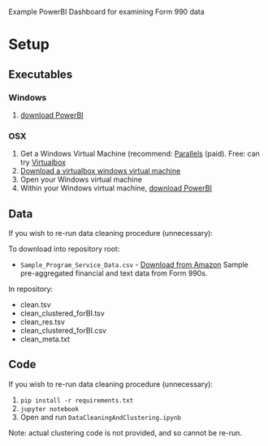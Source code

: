 Example PowerBI Dashboard for examining Form 990 data

# Setup

## Executables

### Windows

1. [download PowerBI](https://www.microsoft.com/en-us/download/details.aspx?id=58494)

### OSX

1. Get a Windows Virtual Machine (recommend: [Parallels](https://www.parallels.com/products/desktop/trial/) (paid). Free: can try [Virtualbox](https://www.virtualbox.org/wiki/Downloads)
2. [Download a virtualbox windows virtual machine](https://developer.microsoft.com/en-us/microsoft-edge/tools/vms/)
3. Open your Windows virtual machine
4. Within your Windows virtual machine, [download PowerBI](https://www.microsoft.com/en-us/download/details.aspx?id=58494)

## Data

If you wish to re-run data cleaning procedure (unnecessary):

To download into repository root:

* `Sample_Program_Service_Data.csv` - [Download from Amazon](https://s3.us-east-2.amazonaws.com/datadive-gates92y-seattle/Project+3+-+Form+990+Data/2+-+Clean+Data/Sample_Program_Service_Data.csv) Sample pre-aggregated financial and text data from Form 990s.

In repository:

* clean.tsv
* clean_clustered_forBI.tsv
* clean_res.tsv
* clean_clustered_forBI.csv
* clean_meta.txt


## Code

If you wish to re-run data cleaning procedure (unnecessary):

1. `pip install -r requirements.txt`
2. `jupyter notebook`
3. Open and run `DataCleaningAndClustering.ipynb`

Note: actual clustering code is not provided, and so cannot be re-run.
